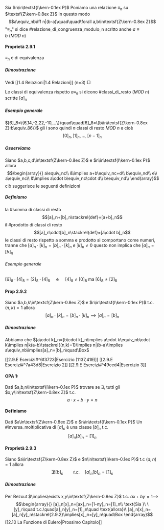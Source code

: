 Sia $n\in\textsf{I\kern-0.1ex P}$ 
Poniamo una relazione $\equiv_n$ su $\textsf{Z\kern-0.8ex Z}$ in questo modo $$a\equiv_nb\iff n|(b-a)\quad\quad\forall a,b\in\textsf{Z\kern-0.8ex Z}$$
"$\equiv_n$" si dice #relazione_di_congruenza_modulo_n  scritto anche $a\equiv b\ (MOD\ n)$

#### Proprietà 2.9.1
$\equiv_n$ è di equivalenza

##### Dimostrazione
Vedi [[1.4 Relazioni|1.4 Relazioni]] (n=3) $\Box$

Le classi di equivalenza rispetto $a\equiv_n$ si dicono #classi_di_resto $(MOD\ n)$ scritte $[a]_n$

##### Esempio generale
 $[6]_8=\{6,14,-2,22,-10,...\}\quad\quad[6]_8=\{b\in\textsf{Z\kern-0.8ex Z}:b\equiv_86\}$
 gli $i$ sono quindi $n$ classi di resto $MOD\ n$ e cioè $$[0]_n,[1]_n,...,[n-1]_n$$
##### Osserviamo
Siano $a,b,c,d\in\textsf{Z\kern-0.8ex Z}$ e $n\in\textsf{I\kern-0.1ex P}$  allora $$\begin{array}{}
	a\equiv_nc\\
	&\implies a+b\equiv_nc+d\\
	b\equiv_nd\\
	e\\
	a\equiv_nc\\
	&\implies a\cdot b\equiv_nc\cdot d\\
	b\equiv_nd\\
\end{array}$$
ciò suggerisce le seguenti definizioni
##### Definiamo
la #somma di classi di resto $$[a]_n+[b]_n\stackrel{def}=[a+b]_n$$
il #prodotto di classi di resto $$[a]_n\cdot[b]_n\stackrel{def}=[a\cdot b]_n$$
le classi di resto rispetto a somma e prodotto si comportano come numeri, tranne che $[a]_n\cdot[k]_n=[b]_n\cdot[k]_n\ e\ [k]_n\not=0$ questo non implica che $[a]_n=[b]_n$

###### Esempio generale
$[6]_8\cdot[4]_8=[2]_8\cdot[4]_8\quad$ e $\quad[4]_8\not=[0]_8$
ma  $[6]_8\not=[2]_8$

#### Prop 2.9.2
Siano $a,b,k\in\textsf{Z\kern-0.8ex Z}$ e $n\in\textsf{I\kern-0.1ex P}$ t.c. $(n,k)=1$ allora $$[a]_n\cdot[k]_n=[b]_n\cdot[k]_n\implies[a]_n=[b]_n$$
##### Dimostrazione
Abbiamo che $[a\cdot k]_n=[b\cdot k]_n\implies a\cdot k\equiv_nb\cdot k\implies n|k(a-b)\stackrel{(n,k)=1}\implies n|(b-a)\implies a\equiv_nb\implies[a]_n=[b]_n\quad\Box$ 

[[2.9.E Esercizi#^6f3723|Esercizio (1137,419)]]
[[2.9.E Esercizi#^7a43d8|Esercizio 2]]
[[2.9.E Esercizi#^49ced4|Esercizio 3]]

#### OPA 1:
Dati $a,b,n\in\textsf{I\kern-0.1ex P}$ trovare se $\exists$, tutti gli $x,y\in\textsf{Z\kern-0.8ex Z}$ t.c. $$a\cdot x+b\cdot y=n$$
#### Definiamo
Dati $a\in\textsf{Z\kern-0.8ex Z}$ e $n\in\textsf{I\kern-0.1ex P}$
Un #inversa_moltiplicativa di $[a]_n$ è una classe $[b]_n$ t.c. $$[a]_n[b]_n=[1]_n$$

#### Proprietà 2.9.3
Siano  $a\in\textsf{Z\kern-0.8ex Z}$ e $n\in\textsf{I\kern-0.1ex P}$ t.c $(a,n)=1$ allora $$\exists![b]_n\quad\quad t.c.\quad[a]_n[b]_n=[1]_n$$
##### Dimostrazione
Per Bezout $\implies\exists x,y\in\textsf{Z\kern-0.8ex Z}$ t.c. $ax+by=1\implies$ $$\begin{array}{}
	[a]_n[x]_n=[ax]_n=[1-ny]_n=[1]_n\\
	\text{Sia }\ \ [y]_n\quad t.c.\quad[a]_n[y]_n=[1]_n\quad \text{allora}\\
	[a]_n[x]_n=[a]_n[y]_n\stackrel{2.9.2}\implies[x]_n=[y]_n\quad\Box
\end{array}$$
[[2.10 La Funzione di Eulero|Prossimo Capitolo]]